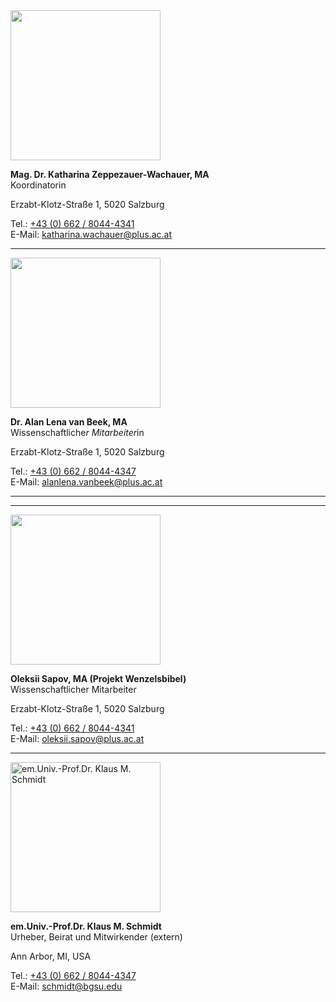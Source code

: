 
<img src="https://www.plus.ac.at/wp-content/uploads/2021/02/Katharina_05.jpg" width="240">


**Mag. Dr. Katharina Zeppezauer-Wachauer, MA**  
Koordinatorin

Erzabt-Klotz-Straße 1, 5020 Salzburg  

Tel.: [+43 (0) 662 / 8044-4341](tel:+4366280444341)  
E-Mail: katharina.wachauer@plus.ac.at  

---

<img src="https://www.plus.ac.at/wp-content/uploads/2023/07/AvB%C2%A9anjapaap_PRINT10.jpg" width="240">

**Dr. Alan Lena van Beek, MA**  
Wissenschaftliche*r Mitarbeiter*in

Erzabt-Klotz-Straße 1, 5020 Salzburg  

Tel.: [+43 (0) 662 / 8044-4347](tel:+4366280444347)  
E-Mail: alanlena.vanbeek@plus.ac.at  

---


---

<img src="https://www.plus.ac.at/wp-content/uploads/2022/08/sapov.jpg" width="240">

**Oleksii Sapov, MA (Projekt Wenzelsbibel)**  
Wissenschaftlicher Mitarbeiter

Erzabt-Klotz-Straße 1, 5020 Salzburg  

Tel.: [+43 (0) 662 / 8044-4341](tel:+4366280444341)  
E-Mail: oleksii.sapov@plus.ac.at  

---

<img src="https://www.plus.ac.at/wp-content/uploads/2021/02/klaus.jpg" alt="em.Univ.-Prof.Dr. Klaus M. Schmidt" width="240">

**em.Univ.-Prof.Dr. Klaus M. Schmidt**  
Urheber, Beirat und Mitwirkender (extern)

Ann Arbor, MI, USA  

Tel.: [+43 (0) 662 / 8044-4347](tel:+4366280444347)  
E-Mail: schmidt@bgsu.edu